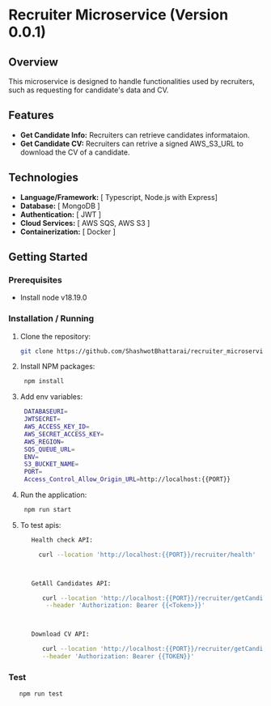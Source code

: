# Recruiter Microservice (Version 0.0.1)

## Overview

This microservice is designed to handle functionalities used by recruiters, such as requesting for candidate's data and CV.

## Features

- **Get Candidate Info:** Recruiters can retrieve candidates informataion.
- **Get Candidate CV:** Recruiters can retrive a signed AWS_S3_URL to download the CV of a candidate.

## Technologies

- **Language/Framework:** [ Typescript, Node.js with Express]
- **Database:** [ MongoDB ]
- **Authentication:** [ JWT ]
- **Cloud Services:** [ AWS SQS, AWS S3 ]
- **Containerization:** [ Docker ]

## Getting Started

### Prerequisites

- Install node v18.19.0

### Installation / Running

1. Clone the repository:

   ```bash
   git clone https://github.com/ShashwotBhattarai/recruiter_microservice.git
   ```

2. Install NPM packages:

   ```bash
    npm install
   ```

3. Add env variables:

   ```bash
    DATABASEURI=
    JWTSECRET=
    AWS_ACCESS_KEY_ID=
    AWS_SECRET_ACCESS_KEY=
    AWS_REGION=
    SQS_QUEUE_URL=
    ENV=
    S3_BUCKET_NAME=
    PORT=
    Access_Control_Allow_Origin_URL=http://localhost:{{PORT}}
   ```

4. Run the application:

   ```bash
    npm run start
   ```

5. To test apis:

   ```bash
      Health check API:

        curl --location 'http://localhost:{{PORT}}/recruiter/health'



      GetAll Candidates API:

         curl --location 'http://localhost:{{PORT}}/recruiter/getCandidateInfo/all' \
          --header 'Authorization: Bearer {{<Token>}}'



      Download CV API:

         curl --location 'http://localhost:{{PORT}}/recruiter/getCandidateInfo/cv/{{AWS_FILE_KEY}}' \
         --header 'Authorization: Bearer {{TOKEN}}'

   ```

### Test

```bash
   npm run test
```
